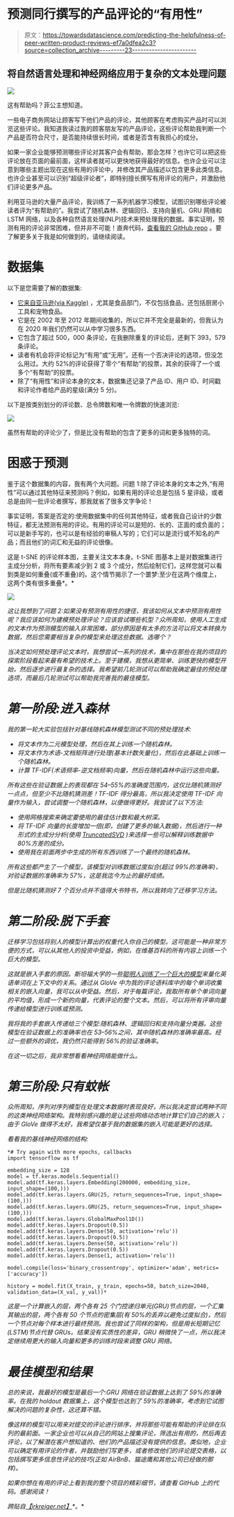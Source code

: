 # 预测同行撰写的产品评论的“有用性”

> 原文：<https://towardsdatascience.com/predicting-the-helpfulness-of-peer-written-product-reviews-ef7a0dfea2c3?source=collection_archive---------23----------------------->

## 将自然语言处理和神经网络应用于复杂的文本处理问题

![](img/d0f23cd81d857e9405de4252a81937b8.png)

这有帮助吗？菲公主想知道。

一些电子商务网站让顾客写下他们产品的评论，其他顾客在考虑购买产品时可以浏览这些评论。我知道我读过我的顾客朋友写的产品评论，这些评论帮助我判断一个产品是否符合尺寸，是否能持续很长时间，或者是否含有我担心的成分。

如果一家企业能够预测哪些评论对其客户会有帮助，那会怎样？也许它可以把这些评论放在页面的最前面，这样读者就可以更快地获得最好的信息。也许企业可以注意到哪些主题出现在这些有用的评论中，并修改其产品描述以包含更多此类信息。也许企业甚至可以识别“超级评论者”，即特别擅长撰写有用评论的用户，并激励他们评论更多产品。

利用亚马逊的大量产品评论，我训练了一系列机器学习模型，试图识别哪些评论被读者评为“有帮助的”。我尝试了随机森林、逻辑回归、支持向量机、GRU 网络和 LSTM 网络，以及各种自然语言处理(NLP)技术来预处理我的数据。事实证明，预测有用的评论非常困难，但并非不可能！直奔代码，[查看我的 GitHub repo](https://github.com/jrkreiger/helpful-reviews) 。要了解更多关于我是如何做到的，请继续阅读。

# 数据集

以下是您需要了解的数据集:

*   [它来自亚马逊(via Kaggle)](https://www.kaggle.com/snap/amazon-fine-food-reviews) ，尤其是食品部门，不仅包括食品，还包括厨房小工具和宠物食品。
*   它是在 2002 年至 2012 年期间收集的，所以它并不完全是最新的，但我认为在 2020 年我们仍然可以从中学习很多东西。
*   它包含了超过 500，000 条评论，在我删除重复的评论后，还剩下 393，579 条评论。
*   读者有机会将评论标记为“有用”或“无用”。还有一个否决评论的选项，但没怎么用过。大约 52%的评论获得了零个“有帮助”的投票，其余的获得了一个或多个“有帮助”的投票。
*   除了“有用性”和评论本身的文本，数据集还记录了产品 ID、用户 ID、时间戳和评论作者给产品的星级(满分 5 分)。

以下是按类别划分的评论数、总令牌数和唯一令牌数的快速浏览:

![](img/24a1e37a158a659beaae0fa3c532517c.png)

虽然有帮助的评论少了，但是比没有帮助的包含了更多的词和更多独特的词。

# 困惑于预测

鉴于这个数据集的内容，我有两个大问题。问题 1:除了评论本身的文本之外,“有用性”可以通过其他特征来预测吗？例如，如果有用的评论总是包括 5 星评级，或者总是由同一批评论者撰写，那我就省了很多文字争论！

事实证明，答案是否定的:使用数据集中的任何其他特征，或者我自己设计的少数特征，都无法预测有用的评论。有用的评论可以是短的、长的、正面的或负面的；可以是新手写的，也可以是有经验的审稿人写的；它们可以是流行或不知名的产品；而且他们的词汇和无益的评论很像。

这是 t-SNE 的评论样本图，主要关注文本本身。t-SNE 图基本上是对数据集进行主成分分析，将所有要素减少到 2 或 3 个成分，然后绘制它们，这样您就可以看到类是如何重叠(或不重叠)的。这个情节揭示了一个噩梦:至少在这两个维度上，这两个类有很多重叠*。*

*![](img/928df623307dd8c20fd3b100e9a516f0.png)*

*这让我想到了问题 2:如果没有预测有用性的捷径，我该如何从文本中预测有用性呢？我应该如何为建模预处理评论？应该尝试哪些机型？众所周知，使用人工生成的文本作为预测模型的输入非常困难，部分原因是有太多的方法可以将文本转换为数据，然后您需要相当复杂的模型来处理这些数据。选哪个？*

*当决定如何预处理评论文本时，我想尝试一系列的技术，集中在那些在我的项目的探索阶段看起来最有希望的技术上。至于建模，我想从更简单、训练更快的模型开始，然后逐步进行最复杂的选择。我希望前几轮测试可以帮助我确定最佳的预处理选项，而最后几轮测试可以帮助我完善我的最佳模型。*

# *第一阶段:进入森林*

*我的第一轮大实验包括针对基线随机森林模型测试不同的预处理技术:*

*   *将文本作为二元模型处理，然后在其上训练一个随机森林。*
*   *将文本作为术语-文档矩阵进行处理(基本计数矢量化)，然后在此基础上训练一个随机森林。*
*   *计算 TF-IDF(术语频率-逆文档频率)向量，然后在随机森林中运行这些向量。*

*所有这些在验证数据上的表现都在 54–55%的准确度范围内，这仅比随机猜测好一点点，但至少不比随机猜测差！TF-IDF 得分最高，所以我决定使用 TF-IDF 向量作为输入，尝试调整一个随机森林，以便做得更好。我尝试了以下方法:*

*   *使用网格搜索来确定要使用的最佳估计数和最大树深。*
*   *将 TF-IDF 向量的长度增加一倍(即，创建了更多的输入数据)，然后进行一种形式的主成分分析(使用 [TruncatedSVD](https://scikit-learn.org/stable/modules/generated/sklearn.decomposition.TruncatedSVD.html) )来选择一些可以解释训练数据中 80%方差的成分。*
*   *使用我在前面两步中生成的所有东西训练了一个最终的随机森林。*

*所有这些都产生了一个模型，该模型对训练数据过度拟合(超过 99%的准确率)，对验证数据的准确率为 57%，这是我迄今为止的最好成绩。*

*但是比随机猜测好 7 个百分点并不值得大书特书，所以我转向了迁移学习方法。*

# *第二阶段:脱下手套*

*迁移学习包括将别人的模型计算出的权重代入你自己的模型。这可能是一种非常方便的方式，可以从其他人的投资中受益，例如，在维基百科的所有内容上训练一个巨大的模型。*

*这就是嵌入手套的原因。斯坦福大学的一些[聪明人训练了一个巨大的模型](https://nlp.stanford.edu/projects/glove/)来量化英语单词在上下文中的关系。通过从 GloVe 中为我的评论语料库中的每个单词收集相关的嵌入向量，我可以从中受益。然后，对于每篇评论，我取所有单个单词向量的平均值，形成一个新的向量，代表评论的整个文本。然后，可以将所有评审向量传递给模型进行训练或预测。*

*我将我的手套嵌入传递给三个模型:随机森林、逻辑回归和支持向量分类器。这些模型在验证数据上的准确率也在 53–56%之间，其中随机森林的准确率最高。经过一些额外的调优，我仍然只能得到 56%的验证准确率。*

*在这一切之后，我非常想看看神经网络能做什么。*

# *第三阶段:只有蚊帐*

*众所周知，序列对序列模型在处理文本数据时表现良好，所以我决定尝试两种不同的这类神经网络架构。我特别感兴趣的是让这些网络动态地计算它们自己的嵌入；由于 GloVe 做得不太好，我希望仅基于我的数据集的嵌入可能是更好的选择。*

*看看我的基线神经网络的结构:*

```
*# Try again with more epochs, callbacks
import tensorflow as tf

embedding_size = 128
model = tf.keras.models.Sequential()
model.add(tf.keras.layers.Embedding(200000, embedding_size, input_shape=(100,)))
model.add(tf.keras.layers.GRU(25, return_sequences=True, input_shape=(100,)))
model.add(tf.keras.layers.GRU(25, return_sequences=True, input_shape=(100,)))
model.add(tf.keras.layers.GlobalMaxPool1D())
model.add(tf.keras.layers.Dropout(0.5))
model.add(tf.keras.layers.Dense(50, activation='relu'))
model.add(tf.keras.layers.Dropout(0.5))
model.add(tf.keras.layers.Dense(50, activation='relu'))
model.add(tf.keras.layers.Dropout(0.5))
model.add(tf.keras.layers.Dense(1, activation='relu'))

model.compile(loss='binary_crossentropy', optimizer='adam', metrics=['accuracy'])

history = model.fit(X_train, y_train, epochs=50, batch_size=2048, validation_data=(X_val, y_val))*
```

*这是一个计算嵌入的层，两个各有 25 个门控递归单元(GRU)节点的层，一个汇集其输出的层，两个各有 50 个节点的密集层(有 50%的丢弃以避免过度拟合)，然后一个节点对每个样本进行最终预测。我也尝试了同样的架构，但是用长短期记忆(LSTM)节点代替 GRUs。结果没有实质性的差异，GRU 稍微快了一点，所以我决定继续用更大的输入向量和更多的训练时段来调整 GRU 网络。*

# *最佳模型和结果*

*总的来说，我最好的模型是最后一个:GRU 网络在验证数据上达到了 59%的准确率。在我的 holdout 数据集上，这个模型也达到了 59%的准确率，考虑到它试图解决的问题的复杂性，这还算不错。*

*像这样的模型可以用来对提交的评论进行排序，并将那些可能有帮助的评论排在队列的最前面。一家企业也可以从自己的网站上搜集评论，筛选出有用的，然后再去评论，以了解潜在客户想知道的、他们的产品描述没有提供的信息。类似地，企业可以确定有用评论的作者，并鼓励他们写更多，或者修改他们的评论提交表格，以包括撰写更多信息性评论的技巧(正如 AirBnB、猫途鹰和其他公司已经做的那样)。*

*如果你想在有用的评论上看到我的整个项目的精彩细节，请查看 GitHub 上的代码。感谢阅读！*

**跨贴自*[*【jrkreiger.net】*](http://jrkreiger.net)*。**